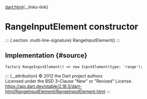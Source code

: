 [dart:html](../../dart-html/dart-html-library){._links-link}

RangeInputElement constructor
=============================

::: {.section .multi-line-signature}
RangeInputElement()
:::

Implementation {#source}
--------------

``` {.language-dart data-language="dart"}
factory RangeInputElement() => new InputElement(type: 'range');
```

::: {._attribution}
© 2012 the Dart project authors\
Licensed under the BSD 3-Clause \"New\" or \"Revised\" License.\
<https://api.dart.dev/stable/2.18.5/dart-html/RangeInputElement/RangeInputElement.html>
:::
